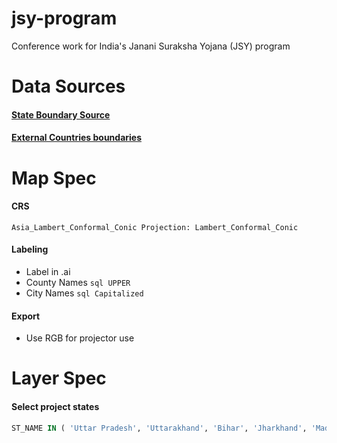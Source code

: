 # jsy-program
Conference work for India's Janani Suraksha Yojana (JSY) program


Data Sources
======

#### [State Boundary Source](https://services8.arcgis.com/8p4cTJERnT5sCxpI/arcgis/rest/services/India_State_Boundary/FeatureServer/0) 

#### [External Countries boundaries](https://www.naturalearthdata.com/downloads/10m-cultural-vectors/)


Map Spec
======

#### CRS
```Asia_Lambert_Conformal_Conic Projection: Lambert_Conformal_Conic```

#### Labeling
- Label in .ai
- County Names ```sql UPPER```
- City Names ```sql Capitalized```

#### Export
- Use RGB for projector use

Layer Spec
======

#### Select project states
```sql
ST_NAME IN ( 'Uttar Pradesh', 'Uttarakhand', 'Bihar', 'Jharkhand', 'Madhya Pradesh', 'Chhattisgarh', 'Himachal Pradesh', 'Rajasthan', 'Orissa', 'Jammu And Kashmir')
```
